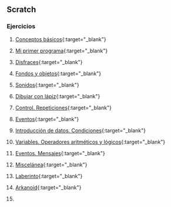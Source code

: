 ## Scratch



### Ejercicios



1. [Conceptos básicos](http://www.tuinstitutoonline.com/cursos/scratchbasico_v1506/01conceptosbasicos.php){:target="_blank"}
2. [Mi primer programa](http://www.tuinstitutoonline.com/cursos/scratchbasico_v1506/02miprimerprograma.php){:target="_blank"}
3. [Disfraces](http://www.tuinstitutoonline.com/cursos/scratchbasico_v1506/03disfraces.php){:target="_blank"}
4. [Fondos y objetos](http://www.tuinstitutoonline.com/cursos/scratchbasico_v1506/04fondos.php){:target="_blank"}
5. [Sonidos](http://www.tuinstitutoonline.com/cursos/scratchbasico_v1506/05sonidos.php){:target="_blank"}
6. [Dibujar con lápiz](http://www.tuinstitutoonline.com/cursos/scratchbasico_v1506/06dibujarlapiz.php){:target="_blank"}
7. [Control. Repeticiones](http://www.tuinstitutoonline.com/cursos/scratchbasico_v1506/07bucles.php){:target="_blank"}
8. [Eventos](http://www.tuinstitutoonline.com/cursos/scratchbasico_v1506/08eventos.php){:target="_blank"}
9. [Introducción de datos. Condiciones](http://www.tuinstitutoonline.com/cursos/scratchbasico_v1506/09intdatos_condiciones.php){:target="_blank"}
10. [Variables. Operadores aritméticos y lógicos](http://www.tuinstitutoonline.com/cursos/scratchbasico_v1506/10variables_operadores.php){:target="_blank"}
11. [Eventos. Mensajes](http://www.tuinstitutoonline.com/cursos/scratchbasico_v1506/11mensajes.php){:target="_blank"}
12. [Miscelánea](http://www.tuinstitutoonline.com/cursos/scratchbasico_v1506/12miscelanea.php){:target="_blank"}
13. [Laberinto](http://www.tuinstitutoonline.com/cursos/scratchbasico_v1506/13laberinto.php){:target="_blank"}


1. [Arkanoid](https://aprendescratchdotcom1.files.wordpress.com/2013/09/ejercicio-de-arkanoid.pdf){:target="_blank"}
2. 
